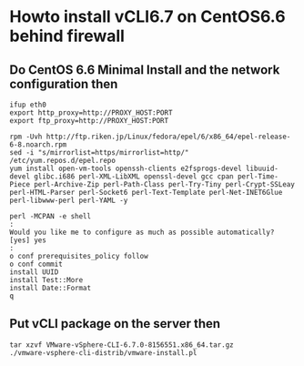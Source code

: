 # Howto install vCLI6.7 on CentOS6.6 behind firewall

## Do CentOS 6.6 Minimal Install and the network configuration then
```
ifup eth0
export http_proxy=http://PROXY_HOST:PORT
export ftp_proxy=http://PROXY_HOST:PORT

rpm -Uvh http://ftp.riken.jp/Linux/fedora/epel/6/x86_64/epel-release-6-8.noarch.rpm
sed -i "s/mirrorlist=https/mirrorlist=http/" /etc/yum.repos.d/epel.repo
yum install open-vm-tools openssh-clients e2fsprogs-devel libuuid-devel glibc.i686 perl-XML-LibXML openssl-devel gcc cpan perl-Time-Piece perl-Archive-Zip perl-Path-Class perl-Try-Tiny perl-Crypt-SSLeay perl-HTML-Parser perl-Socket6 perl-Text-Template perl-Net-INET6Glue perl-libwww-perl perl-YAML -y

perl -MCPAN -e shell
:
Would you like me to configure as much as possible automatically? [yes] yes
:
o conf prerequisites_policy follow
o conf commit
install UUID
install Test::More
install Date::Format
q
```

## Put vCLI package on the server then
```
tar xzvf VMware-vSphere-CLI-6.7.0-8156551.x86_64.tar.gz
./vmware-vsphere-cli-distrib/vmware-install.pl
```